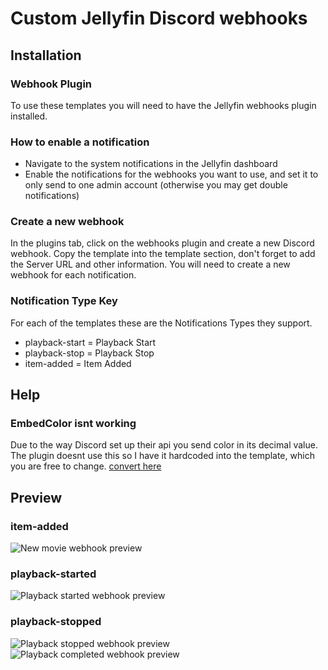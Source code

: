 # Custom Jellyfin Discord webhooks

## Installation

### Webhook Plugin

To use these templates you will need to have the Jellyfin webhooks plugin installed.

### How to enable a notification

- Navigate to the system notifications in the Jellyfin dashboard
- Enable the notifications for the webhooks you want to use, and set it to only send to one admin account (otherwise you may get double notifications)

### Create a new webhook

In the plugins tab, click on the webhooks plugin and create a new Discord webhook. Copy the template into the template section, don't forget to add the Server URL and other information. You will need to create a new webhook for each notification.

### Notification Type Key

For each of the templates these are the Notifications Types they support.

- playback-start = Playback Start
- playback-stop = Playback Stop
- item-added = Item Added

## Help

### EmbedColor isnt working

Due to the way Discord set up their api you send color in its decimal value. The plugin doesnt use this so I have it hardcoded into the template, which you are free to change. [convert here](https://www.spycolor.com)

## Preview

### item-added
![New movie webhook preview](https://user-images.githubusercontent.com/57121175/216639661-a43b8137-178a-4f2f-b36e-436989aaa7d5.png)
### playback-started
![Playback started webhook preview](https://user-images.githubusercontent.com/57121175/216639514-90945376-fb06-4446-b861-018be614cb9b.png)
### playback-stopped
![Playback stopped webhook preview](https://user-images.githubusercontent.com/57121175/216639570-1848cf78-3daf-4995-a3ac-037673190d06.png)
![Playback completed webhook preview](https://user-images.githubusercontent.com/57121175/216639615-25825104-31ff-4140-aade-82471e1081c5.png)
